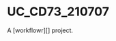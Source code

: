 # UC_CD73_210707

A [workflowr][] project.

[lint to html report]: https://fabiobedin.github.io/UC_CD73_210707/
